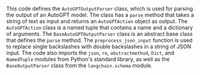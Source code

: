 This code defines the `AutoGPTOutputParser` class, which is used for parsing the output of an AutoGPT model. The class has a `parse` method that takes a string of text as input and returns an `AutoGPTAction` object as output. The `AutoGPTAction` class is a named tuple that contains a name and a dictionary of arguments. The `BaseAutoGPTOutputParser` class is an abstract base class that defines the `parse` method. The `preprocess_json_input` function is used to replace single backslashes with double backslashes in a string of JSON input. The code also imports the `json`, `re`, `abstractmethod`, `Dict`, and `NamedTuple` modules from Python's standard library, as well as the `BaseOutputParser` class from the `langchain.schema` module.


